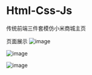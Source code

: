 # Html-Css-Js
传统前端三件套模仿小米商城主页

页面展示
![image](https://github.com/spade00/Html-Css-Js/assets/74340507/b4bfcd51-27f4-4bb9-ac93-43f569ac9297)


![image](https://github.com/spade00/Html-Css-Js/assets/74340507/67d0c3b1-dd58-4c24-aa6c-8e01156d1095)


![image](https://github.com/spade00/Html-Css-Js/assets/74340507/dcb471d5-3989-4435-881d-fbc967e958d3)
